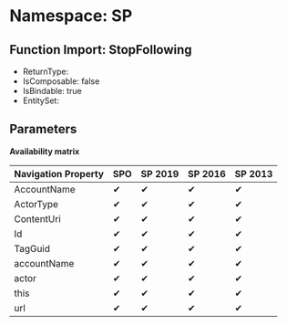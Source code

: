 # Namespace: SP

## Function Import: StopFollowing

- ReturnType: 
- IsComposable: false
- IsBindable: true
- EntitySet: 

## Parameters

**Availability matrix**

Navigation Property | SPO | SP 2019 | SP 2016 | SP 2013
----------|-----|---------|---------|--------
AccountName | ✔ | ✔ | ✔ | ✔
ActorType | ✔ | ✔ | ✔ | ✔
ContentUri | ✔ | ✔ | ✔ | ✔
Id | ✔ | ✔ | ✔ | ✔
TagGuid | ✔ | ✔ | ✔ | ✔
accountName | ✔ | ✔ | ✔ | ✔
actor | ✔ | ✔ | ✔ | ✔
this | ✔ | ✔ | ✔ | ✔
url | ✔ | ✔ | ✔ | ✔
